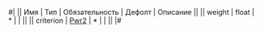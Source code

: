 
#|
|| Имя | Тип | Обязательность | Дефолт | Описание ||
|| weight | float | * |  |  ||
|| criterion | [Pwr2](#Pwr2) | * |  |  ||
|#